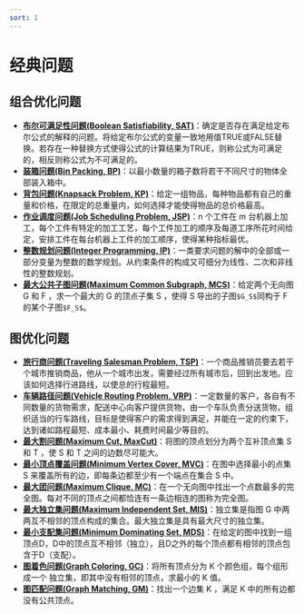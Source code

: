 ```yaml
---
sort: 1
---
```

# 经典问题

## 组合优化问题
- [**布尔可满足性问题(Boolean Satisfiability, SAT)**](sat)：确定是否存在满足给定布尔公式的解释的问题。将给定布尔公式的变量一致地用值TRUE或FALSE替换。若存在一种替换方式使得公式的计算结果为TRUE，则称公式为可满足的，相反则称公式为不可满足的。   
- [**装箱问题(Bin Packing, BP)**](bpp)：以最小数量的箱子数将若干不同尺寸的物体全部装入箱中。  
- [**背包问题(Knapsack Problem, KP)**](kp)：给定一组物品，每种物品都有自己的重量和价格，在限定的总重量内，如何选择才能使得物品的总价格最高。   
- [**作业调度问题(Job Scheduling Problem, JSP)**](jsp)：n 个工件在 m 台机器上加工，每个工件有特定的加工工艺，每个工件加工的顺序及每道工序所花时间给定，安排工件在每台机器上工件的加工顺序，使得某种指标最优。  
- [**整数规划问题(Integer Programming, IP)**](ip)：一类要求问题的解中的全部或一部分变量为整数的数学规划。从约束条件的构成又可细分为线性、二次和非线性的整数规划。  
- [**最大公共子图问题(Maximum Common Subgraph, MCS)**](mcs)：给定两个无向图 G 和 F ，求一个最大的 G 的顶点子集 S ，使得 S 导出的子图`$G_S$`同构于 F 的某个子图`$F_S$`。

## 图优化问题
- [**旅行商问题(Traveling Salesman Problem, TSP)**](tsp)：一个商品推销员要去若干个城市推销商品，他从一个城市出发，需要经过所有城市后，回到出发地。应该如何选择行进路线，以使总的行程最短。  
- [**车辆路径问题(Vehicle Routing Problem, VRP)**](vrp)：一定数量的客户，各自有不同数量的货物需求，配送中心向客户提供货物，由一个车队负责分送货物，组织适当的行车路线，目标是使得客户的需求得到满足，并能在一定的约束下，达到诸如路程最短、成本最小、耗费时间最少等目的。   
- [**最大割问题(Maximum Cut, MaxCut)**](mcp)：将图的顶点划分为两个互补顶点集 S 和 T ，使 S 和 T 之间的边数尽可能大。   
- [**最小顶点覆盖问题(Minimum Vertex Cover, MVC)**](mvc)：在图中选择最小的点集 S 来覆盖所有的边，即每条边都至少有一个端点在集合 S 中。   
- [**最大团问题(Maximum Clique, MC)**](mc)：在一个无向图中找出一个点数最多的完全图。每对不同的顶点之间都恰连有一条边相连的图称为完全图。   
- [**最大独立集问题(Maximum Independent Set, MIS)**](mis)：独立集是指图 G 中两两互不相邻的顶点构成的集合。最大独立集是具有最大尺寸的独立集。   
- [**最小支配集问题(Minimum Dominating Set, MDS)**](mds)：在给定的图中找到一组顶点D，D中的顶点互不相邻（独立），且D之外的每个顶点都有相邻的顶点包含于D（支配）。   
- [**图着色问题(Graph Coloring, GC)**](gc)：将所有顶点分为 K 个颜色组，每个组形成一个 独立集，即其中没有相邻的顶点，求最小的 K 值。  
- [**图匹配问题(Graph Matching, GM)**](mwm)：找出一个边集 K ，满足 K 中的所有边都没有公共顶点。  
